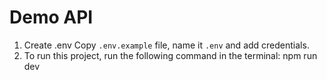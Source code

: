# Demo API
1. Create .env
Copy `.env.example` file, name it `.env` and add credentials.
2. To run this project, run the following command in the terminal:
npm run dev